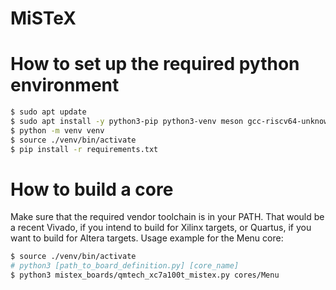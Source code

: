 # MiSTeX
# How to set up the required python environment
```sh
$ sudo apt update
$ sudo apt install -y python3-pip python3-venv meson gcc-riscv64-unknown-elf
$ python -m venv venv
$ source ./venv/bin/activate
$ pip install -r requirements.txt
```

# How to build a core
Make sure that the required vendor toolchain is in your PATH.
That would be a recent Vivado, if you intend to build for Xilinx targets,
or Quartus, if you want to build for Altera targets.
Usage example for the Menu core:

```sh
$ source ./venv/bin/activate
# python3 [path_to_board_definition.py] [core_name]
$ python3 mistex_boards/qmtech_xc7a100t_mistex.py cores/Menu
```
